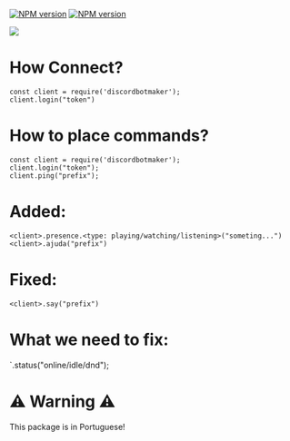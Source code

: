 <a href="https://www.npmjs.com/package/dcbotmakerjs"><img src="https://img.shields.io/npm/v/dcbotmakerjs.svg?maxAge=3600" alt="NPM version" /></a>
 <a href="https://www.npmjs.com/package/dcbotmakerjs"><img src="https://img.shields.io/npm/dt/dcbotmakerjs.svg?maxAge=3600" alt="NPM version" /></a>
 
<a href="https://nodei.co/npm/dcbotmakerjs/"><img src="https://nodei.co/npm/dcbotmakerjs.png?downloads=true&stars=true"></img></a>

# How Connect?
```
const client = require('discordbotmaker');
client.login("token")
```

# How to place commands?
```
const client = require('discordbotmaker');
client.login("token");
client.ping("prefix");
```

# Added:
`<client>.presence.<type: playing/watching/listening>("someting...")`
`<client>.ajuda("prefix")`

# Fixed: 
`<client>.say("prefix")`

# What we need to fix:
`<client>.status("online/idle/dnd");


# ⚠️ Warning ⚠️
This package is in Portuguese!
